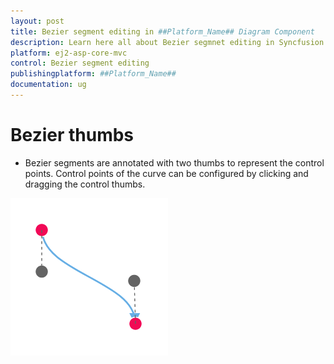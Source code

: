```yaml
---
layout: post
title: Bezier segment editing in ##Platform_Name## Diagram Component
description: Learn here all about Bezier segmnet editing in Syncfusion ##Platform_Name## Diagram component of Syncfusion Essential JS 2 and more.
platform: ej2-asp-core-mvc
control: Bezier segment editing
publishingplatform: ##Platform_Name##
documentation: ug
---
```


# Bezier thumbs

* Bezier segments are annotated with two thumbs to represent the control points. Control points of the curve can be configured by clicking and dragging the control thumbs.

![Bezier Segement Thumb](../../images/bezier-segement-thumb.gif)